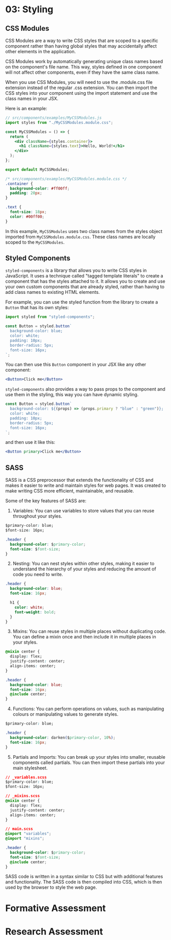 # 03: Styling

## CSS Modules

CSS Modules are a way to write CSS styles that are scoped to a specific component rather than having global styles that may accidentally affect other elements in the application.

CSS Modules work by automatically generating unique class names based on the component's file name. This way, styles defined in one component will not affect other components, even if they have the same class name.

When you use CSS Modules, you will need to use the .module.css file extension instead of the regular .css extension. You can then import the CSS styles into your component using the import statement and use the class names in your JSX.

Here is an example:

```jsx
// src/components/examples/MyCSSModules.js
import styles from "./MyCSSModules.module.css";

const MyCSSModules = () => {
  return (
    <div className={styles.container}>
      <h1 className={styles.text}>Hello, World!</h1>
    </div>
  );
};

export default MyCSSModules;
```

```css
/* src/components/examples/MyCSSModules.module.css */
.container {
  background-color: #ff00ff;
  padding: 20px;
}

.text {
  font-size: 18px;
  color: #00ff00;
}
```

In this example, `MyCSSModules` uses two class names from the styles object imported from `MyCSSModules.module.css`. These class names are locally scoped to the `MyCSSModules`.

## Styled Components

`styled-components` is a library that allows you to write CSS styles in JavaScript. It uses a technique called "tagged template literals" to create a component that has the styles attached to it. It allows you to create and use your own custom components that are already styled, rather than having to add class names to existing HTML elements.

For example, you can use the styled function from the library to create a `Button` that has its own styles:

```jsx
import styled from "styled-components";

const Button = styled.button`
  background-color: blue;
  color: white;
  padding: 10px;
  border-radius: 5px;
  font-size: 16px;
`;
```

You can then use this `Button` component in your JSX like any other component:

```jsx
<Button>Click me</Button>
```

`styled-components` also provides a way to pass props to the component and use them in the styling, this way you can have dynamic styling.

```jsx
const Button = styled.button`
  background-color: ${(props) => (props.primary ? "blue" : "green")};
  color: white;
  padding: 10px;
  border-radius: 5px;
  font-size: 16px;
`;
```

and then use it like this:

```jsx
<Button primary>Click me</Button>
```

## SASS

SASS is a CSS preprocessor that extends the functionality of CSS and makes it easier to write and maintain styles for web pages. It was created to make writing CSS more efficient, maintainable, and reusable.

Some of the key features of SASS are:

1. Variables: You can use variables to store values that you can reuse throughout your styles.

```css
$primary-color: blue;
$font-size: 16px;

.header {
  background-color: $primary-color;
  font-size: $font-size;
}
```

2. Nesting: You can nest styles within other styles, making it easier to understand the hierarchy of your styles and reducing the amount of code you need to write.

```css
.header {
  background-color: blue;
  font-size: 16px;

  h1 {
    color: white;
    font-weight: bold;
  }
}
```

3. Mixins: You can reuse styles in multiple places without duplicating code. You can define a mixin once and then include it in multiple places in your styles.

```css
@mixin center {
  display: flex;
  justify-content: center;
  align-items: center;
}

.header {
  background-color: blue;
  font-size: 16px;
  @include center;
}
```

4. Functions: You can perform operations on values, such as manipulating colours or manipulating values to generate styles.

```css
$primary-color: blue;

.header {
  background-color: darken($primary-color, 10%);
  font-size: 16px;
}
```

5. Partials and Imports: You can break up your styles into smaller, reusable components called partials. You can then import these partials into your main stylesheet.

```css
// _variables.scss
$primary-color: blue;
$font-size: 16px;

// _mixins.scss
@mixin center {
  display: flex;
  justify-content: center;
  align-items: center;
}

// main.scss
@import "variables";
@import "mixins";

.header {
  background-color: $primary-color;
  font-size: $font-size;
  @include center;
}
```

SASS code is written in a syntax similar to CSS but with additional features and functionality. The SASS code is then compiled into CSS, which is then used by the browser to style the web page.

# Formative Assessment

# Research Assessment
